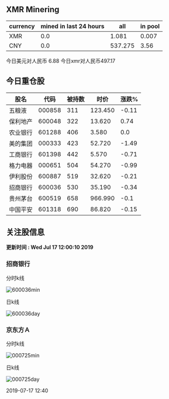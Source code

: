 ## XMR Minering

|currency|mined in last 24 hours|all|in pool|
|---|---|---|---|
|XMR|0.0|1.081|0.007|
|CNY|0.0|537.275|3.56|

今日美元对人民币 6.88	今日xmr对人民币497.17


## 今日重仓股 

|股名|代码|被持数|时价|涨跌%|
|---|---|---|---|---|
|五粮液|000858|311|123.450|-0.11|
|保利地产|600048|322|13.620|0.74|
|农业银行|601288|406|3.580|0.0|
|美的集团|000333|423|52.720|-1.49|
|工商银行|601398|442|5.570|-0.71|
|格力电器|000651|504|54.270|-0.99|
|伊利股份|600887|519|32.620|-0.21|
|招商银行|600036|530|35.190|-0.34|
|贵州茅台|600519|658|966.990|-0.1|
|中国平安|601318|690|86.820|-0.15|

## 关注股信息
**更新时间 : Wed Jul 17 12:00:10 2019**
### 招商银行 
分时k线

![600036min](http://image.sinajs.cn/newchart/min/n/sh600036.gif)

日k线

![600036day](http://image.sinajs.cn/newchart/daily/n/sh600036.gif)

### 京东方Ａ 
分时k线

![000725min](http://image.sinajs.cn/newchart/min/n/sz000725.gif)

日k线

![000725day](http://image.sinajs.cn/newchart/daily/n/sz000725.gif)

2019-07-17 12:40